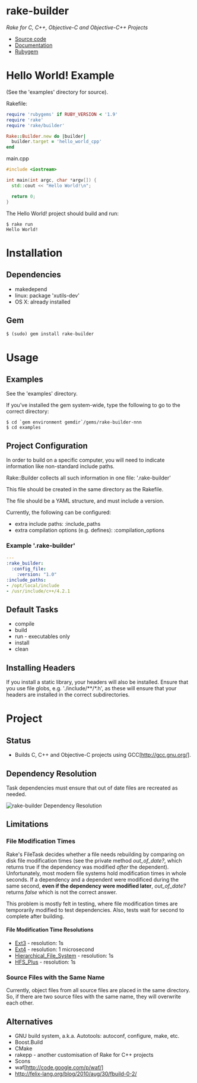 rake-builder
============

*Rake for C, C++, Objective-C and Objective-C++ Projects*

* [Source code]
* [Documentation]
* [Rubygem]

[Source code]:   http://github.com/joeyates/rake-builder         "Source code at GitHub"
[Documentation]: http://rdoc.info/projects/joeyates/rake-builder "Documentation at Rubydoc.info"
[Rubygem]:       http://rubygems.org/gems/rake-builder           "Ruby gem at rubygems.org"

Hello World! Example
====================

(See the 'examples' directory for source).

Rakefile:
```ruby
require 'rubygems' if RUBY_VERSION < '1.9'
require 'rake'
require 'rake/builder'

Rake::Builder.new do |builder|
  builder.target = 'hello_world_cpp'
end
```

main.cpp
```cpp
#include <iostream>

int main(int argc, char *argv[]) {
  std::cout << "Hello World!\n";

  return 0;
}
```

The Hello World! project should build and run:

```shell
$ rake run
Hello World!
```

Installation
============

Dependencies
------------

* makedepend
 * linux: package 'xutils-dev'
 * OS X: already installed

Gem
---

```shell
$ (sudo) gem install rake-builder
```

Usage
=====

Examples
--------
See the 'examples' directory.

If you've installed the gem system-wide, type the following to go to
the correct directory:

```shell
$ cd `gem environment gemdir`/gems/rake-builder-nnn
$ cd examples
```

Project Configuration
---------------------

In order to build on a specific computer, you will need
to indicate information like non-standard
include paths.

Rake::Builder collects all such information in one file:
'.rake-builder'

This file should be created in the same directory as the Rakefile.

The file should be a YAML structure, and must include a version.

Currently, the following can be configured:
* extra include paths: :include_paths
* extra compilation options (e.g. defines): :compilation_options

### Example '.rake-builder'

```yaml
---
:rake_builder:
  :config_file:
    :version: "1.0"
:include_paths:
- /opt/local/include
- /usr/include/c++/4.2.1
```

Default Tasks
-------------

* compile
* build
* run - executables only
* install
* clean

Installing Headers
------------------

If you install a static library, your headers will also be installed.
Ensure that you use file globs, e.g. './include/**/*.h',
as these will ensure that your headers are installed in the correct subdirectories.

Project
=======

Status
------

* Builds C, C++ and Objective-C projects using GCC[http://gcc.gnu.org/].

Dependency Resolution
---------------------

Task dependencies must ensure that out of date files are recreated as needed.

![rake-builder Dependency Resolution](http://github.com/downloads/joeyates/rake-builder/RakeBuilderDependencyStructure.png "rake-builder Dependency Resolution")

Limitations
-----------

### File Modification Times

Rake's FileTask decides whether a file needs rebuilding by comparing on disk file
modification times (see the private method *out_of_date?*, which returns true if the
dependency was modified *after* the dependent).
Unfortunately, most modern file systems hold modification times in whole
seconds. If a dependency and a dependent were modificed during the same second,
**even if the dependency were modified later**, *out_of_date?* returns *false*
which is not the correct answer.

This problem is mostly felt in testing, where file modification times are temporarily
modified to test dependencies. Also, tests wait for second to complete after building.

#### File Modification Time Resolutions

* [Ext3](http://en.wikipedia.org/wiki/Ext3) - resolution: 1s
* [Ext4](http://en.wikipedia.org/wiki/Ext4) - resolution: 1 microsecond
* [Hierarchical_File_System](http://en.wikipedia.org/wiki/Hierarchical_File_System) - resolution: 1s
* [HFS_Plus](http://en.wikipedia.org/wiki/HFS_Plus) - resolution: 1s

### Source Files with the Same Name

Currently, object files from all source files are placed in the same directory.
So, if there are two source files with the same name, they will overwrite each other.

Alternatives
------------

* GNU build system, a.k.a. Autotools: autoconf, configure, make, etc.
* Boost.Build
* CMake
* rakepp - another customisation of Rake for C++ projects
* Scons
* waf[http://code.google.com/p/waf/]
* http://felix-lang.org/blog/2010/aug/30/fbuild-0-2/

